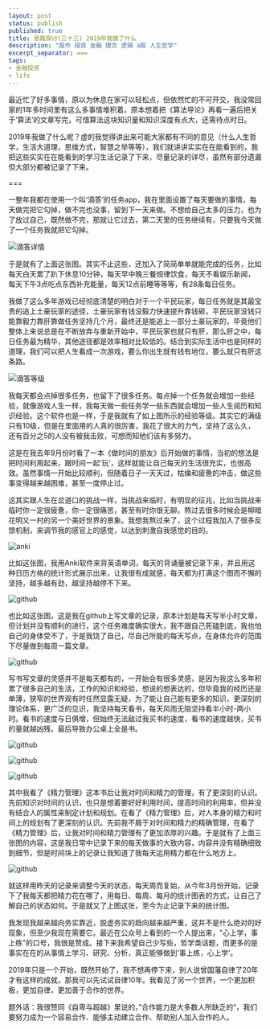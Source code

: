 ```yaml
---
layout: post
status: publish
published: true
title: 思路探讨(三十三) 2019年我做了什么
description: "股市 投资 金融 理念 逻辑 a股 人生哲学"
excerpt_separator: ===
tags:
- 金融投资
- life
---
```


最近忙了好多事情，原以为休息在家可以轻松点，但依然忙的不可开交，我没常回家的1年多时间里有这么多事情堆积着。原本想着把《算法导论》再看一遍后把关于‘算法’的文章写完，可惜算法这块知识量和知识深度有点大，还需待点时日。

2019年我做了什么呢？虚的我觉得讲出来可能大家都有不同的意见（什么人生哲学，生活大道理，思维方式，智慧之举等等），我们就讲讲实实在在能看到的，我把这些实实在在能看到的学习生活记录了下来，尽量记录的详尽，虽然有部分遗漏但大部分都被记录了下来。

===

一整年我都在使用一个叫‘滴答’的任务app，我在里面设置了每天要做的事情，每天做完把它勾掉，做不完也没事，留到下一天来做。不想给自己太多的压力，也为了放过自己，既然做不完，那就让它过去，第二天里的任务继续有，只要我今天做了一个任务我就把它勾掉。

![滴答详情](/assets/life/idea-talking33-3-2.png)

于是就有了上面这张图。其实不止这些，还加入了简简单单就能完成的任务，比如每天白天累了趴下休息10分钟，每天早中晚三餐规律饮食，每天不看娱乐新闻，每天下午3点吃点东西补充能量，每天12点前睡等等等，有28条每日任务。

我做了这么多年游戏已经彻底清楚的明白对于一个平民玩家，每日任务就是其最宝贵的追上土豪玩家的途径，土豪玩家有钱没毅力快速提升靠钱砸，平民玩家没钱只能靠毅力靠肝靠做任务坚持几个月，最终还是能追上一部分土豪玩家的，毕竟他们整体上来说总是在不断放弃与重新开始中，平民玩家也就只有肝，那么肝之中，每日任务最为精华，其他途径都是效率相对比较低的。结合到实际生活中也是同样的道理，我们可以把人生看成一次游戏，要么你出生就有钱有地位，要么就只有肝这条路。

![滴答等级](/assets/life/idea-talking33-3.png)

我每天都会点掉很多任务，也留下了很多任务。每点掉一个任务就会增加一些经验，就像游戏人生一样，我每天做一些任务学一些东西就会增加一些人生阅历和知识经验。这个软件也是一样，于是我就有了如上图所示的经验等级。其实它的满级只有10级，但是在里面用的人真的很厉害，我花了很大的力气，坚持了这么久，还有百分之5的人没有被我击败，可想而知他们该有多努力。

这是在我去年9月份时看了一本《做时间的朋友》后开始做的事情，当初的想法是把时间利用起来，跟时间一起‘玩’，这样就能让自己每天的生活很充实，也很高效。虽然事情一开始比较顺利，但随着日子一天天过，枯燥和疲惫的冲击，做这些事变得越来越困难，甚至一度停止过。

这其实跟人生在岔道口的挑战一样，当挑战来临时，有明显的征兆，比如当挑战来临时你一定很疲惫，你一定很痛苦，甚至有时你很无聊。熬过去很多时候会是柳暗花明又一村的另一个美好世界的景象。我想我熬过来了，这个过程我加入了很多反馈机制，来调节我的感官上的感觉，以达到刺激自我感觉的目的。

![anki](/assets/life/idea-talking33-8.png)

比如这张图，我用Anki软件来背英语单词，每天的背诵量被记录下来，并且用这种日历方格的统计形式展示出来，让我很有成就感，每天都为打满这个图而不懈的坚持，越多越有劲，越坚持越停不下来。

![github](/assets/life/idea-talking33-7.png)

也比如这张图，这是我在github上写文章的记录，原本计划是每天写半小时文章，但计划并没有顺利的进行，这个任务难度确实很大，我不跟自己死磕到底，我也怕自己的身体受不了，于是我饶了自己，尽自己所能的每天写点，在身体允许的范围下尽量做到每周一篇文章。

![github](/assets/life/idea-talking33-9.png)

写书写文章的灵感并不是每天都有的，一开始会有很多灵感，是因为我这么多年积累了很多自己的生活，工作的知识和经验，想说的想表达的，但毕竟我的经历还是单薄，狭窄的世界观有时任然显露无疑，为了能让自己能有更多的知识，更深刻的理论体系，更广泛的见识，我坚持每天看书，每天风雨无阻坚持看半小时-两小时。看书的速度与日俱增，但始终无法敌过我买书的速度，看书的速度越快，买书的量就越凶残，最后导致办公桌上全是书。

![github](/assets/life/idea-talking33-4.png)

![github](/assets/life/idea-talking33-5.png)

![github](/assets/life/idea-talking33-6.png)

其中我看了《精力管理》这本书后让我对时间和精力的管理，有了更深刻的认识。先前知识对时间的认识，也只是想着要好好利用时间，提高时间的利用率，但并没有结合人的属性来制定计划和规划。在看了《精力管理》后，对人本身的精力和时间上的规划有了更深刻的认识。先前我不屑于对时间和精力的精确管理，在看了《精力管理》后，让我对时间和精力管理有了更加浓厚的兴趣。于是就有了上面三张图的内容，这是我日常中记录下来的每天做事的大致内容，内容并没有精确细致到细节，但是时间块上的记录让我知道了我每天运用精力都在什么地方上。

![github](/assets/life/idea-talking33-1.png)

就这样用昨天的记录来调整今天的状态，每天周而复始，从今年3月份开始，记录下了我每天都把精力花在哪了，用每日、每周、每月的统计图表的方式，让自己了解自己的状态如何。于是就又了上图这张，至今为止记录下来的统计图。

我发现我越来越向务实靠近，脱虚务实的趋向越来越严重，这并不是什么绝对的好现象，但至少我现在需要它。最近在公众号上看到的一个人提出来，"心上学，事上练"的口号，我很是赞成。接下来我希望自己少写些，哲学类话题，而更多的是事实在在的从事情上学习、研究、分析，真正能够做到‘事上练，心上学’。

2019年只是一个开始，既然开始了，我不想再停下来，别人说曾国藩自律了20年才有这样的成就，那我可以先试试自律10年。我看见了另一个世界，一个更加积极，更加自律，更加善于合作的世界。

题外话：我很赞同《自卑与超越》里说的，”合作能力是大多数人所缺乏的“，我们要努力成为一个容易合作、能够主动建立合作、帮助别人加入合作的人。


